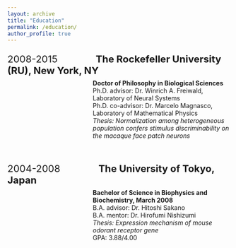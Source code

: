 ```yaml
---
layout: archive
title: "Education"
permalink: /education/
author_profile: true
---
```


<p style="font-size:22px">2008-2015&nbsp;&nbsp;&nbsp;&nbsp;&nbsp;&nbsp;&nbsp;&nbsp;&nbsp;&nbsp;&nbsp;&nbsp;&nbsp;
<b>The Rockefeller University (RU), New York, NY</b></p>
<p style='margin-left:145.0pt;margin-top:-15px'>
<b>Doctor of Philosophy in Biological Sciences</b><br>
Ph.D. advisor: Dr. Winrich A. Freiwald, Laboratory of Neural Systems<br>
Ph.D. co-advisor: Dr. Marcelo Magnasco, Laboratory of Mathematical Physics<br>
<i>Thesis: Normalization among heterogeneous population confers stimulus discriminability on the macaque face patch neurons</i>
</p><br>

<p style="font-size:22px">2004-2008&nbsp;&nbsp;&nbsp;&nbsp;&nbsp;&nbsp;&nbsp;&nbsp;&nbsp;&nbsp;&nbsp;&nbsp;&nbsp;
<b>The University of Tokyo, Japan</b></p>
<p style='margin-left:145.0pt;margin-top:-15px'>
<b>Bachelor of Science in Biophysics and Biochemistry, March 2008</b><br>
B.A. advisor: Dr. Hitoshi Sakano<br>
B.A. mentor: Dr. Hirofumi Nishizumi<br>
<i>Thesis: Expression mechanism of mouse odorant receptor gene</i><br>
GPA: 3.88/4.00
</p><br>

<!-- 
## [2008-2015] The Rockefeller University (RU), New York, NY  
**Doctor of Philosophy in Biological Sciences**  
Ph.D. advisor: Dr. Winrich A. Freiwald, Laboratory of Neural Systems  
Ph.D. co-advisor: Dr. Marcelo Magnasco, Laboratory of Mathematical Physics  
*Thesis: Normalization among heterogeneous population confers stimulus discriminability on the macaque face patch neurons*  

## [2004-2008] The University of Tokyo, Japan  
**Bachelor of Science in Biophysics and Biochemistry, March 2008**  
B.A. advisor: Dr. Hitoshi Sakano  
B.A. mentor: Dr. Hirofumi Nishizumi  
*Thesis: Expression mechanism of mouse odorant receptor gene*  
GPA: 3.88/4.00   -->